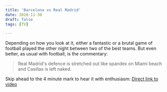 ```yaml
---
title: 'Barcelona vs Real Madrid'
date: 2010-11-30
draft: false
tags: [TV]

---
```


Depending on how you look at it, either a fantastic or a brutal game of football played the other night between two of the best teams. But even better, as usual with football, is the commentary:

> Real Madrid's defence is stretched out like spandex on Miami beach and Casillas is left naked.

Skip ahead to the 4 minute mark to hear it with enthusiasm:  [Direct link to video](http://www.youtube.com/watch?v=Rnf-zlGDbAY)